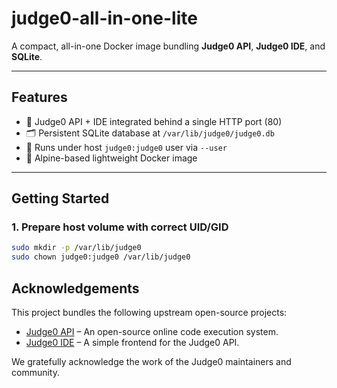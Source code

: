 # judge0-all-in-one-lite

A compact, all-in-one Docker image bundling **Judge0 API**, **Judge0 IDE**, and **SQLite**.

---

## Features

- 🧩 Judge0 API + IDE integrated behind a single HTTP port (80)
- 🗂️ Persistent SQLite database at `/var/lib/judge0/judge0.db`
- 🧑 Runs under host `judge0:judge0` user via `--user`
- 🐋 Alpine-based lightweight Docker image

---

## Getting Started

### 1. Prepare host volume with correct UID/GID

```bash
sudo mkdir -p /var/lib/judge0
sudo chown judge0:judge0 /var/lib/judge0
```

## Acknowledgements

This project bundles the following upstream open-source projects:

- [Judge0 API](https://github.com/judge0/judge0) – An open-source online code execution system.
- [Judge0 IDE](https://github.com/judge0/ide) – A simple frontend for the Judge0 API.

We gratefully acknowledge the work of the Judge0 maintainers and community.
